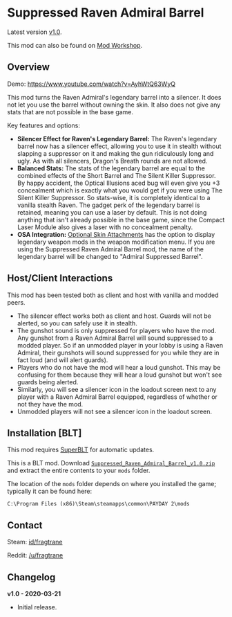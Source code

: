 # Suppressed Raven Admiral Barrel

Latest version [v1.0](https://github.com/fragtrane/Payday-2-Mods/raw/master/Suppressed%20Raven%20Admiral%20Barrel/Suppressed_Raven_Admiral_Barrel_v1.0.zip).

This mod can also be found on [Mod Workshop](https://modworkshop.net/mod/26914).

## Overview

Demo: https://www.youtube.com/watch?v=AyhWtQ63WyQ

This mod turns the Raven Admiral's legendary barrel into a silencer. It does not let you use the barrel without owning the skin. It also does not give any stats that are not possible in the base game.

Key features and options:

- **Silencer Effect for Raven's Legendary Barrel:** The Raven's legendary barrel now has a silencer effect, allowing you to use it in stealth without slapping a suppressor on it and making the gun ridiculously long and ugly. As with all silencers, Dragon's Breath rounds are not allowed.
- **Balanced Stats:** The stats of the legendary barrel are equal to the combined effects of the Short Barrel and The Silent Killer Suppressor. By happy accident, the Optical Illusions aced bug will even give you +3 concealment which is exactly what you would get if you were using The Silent Killer Suppressor. So stats-wise, it is completely identical to a vanilla stealth Raven. The gadget perk of the legendary barrel is retained, meaning you can use a laser by default. This is not doing anything that isn't already possible in the base game, since the Compact Laser Module also gives a laser with no concealment penalty.
- **OSA Integration:** [Optional Skin Attachments](https://github.com/fragtrane/Payday-2-Mods/tree/master/Optional%20Skin%20Attachments) has the option to display legendary weapon mods in the weapon modification menu. If you are using the Suppressed Raven Admiral Barrel mod, the name of the legendary barrel will be changed to "Admiral Suppressed Barrel".

## Host/Client Interactions

This mod has been tested both as client and host with vanilla and modded peers.

- The silencer effect works both as client and host. Guards will not be alerted, so you can safely use it in stealth.
- The gunshot sound is only suppressed for players who have the mod. Any gunshot from a Raven Admiral Barrel will sound suppressed to a modded player. So if an unmodded player in your lobby is using a Raven Admiral, their gunshots will sound suppressed for you while they are in fact loud (and will alert guards).
- Players who do not have the mod will hear a loud gunshot. This may be confusing for them because they will hear a loud gunshot but won't see guards being alerted.
- Similarly, you will see a silencer icon in the loadout screen next to any player with a Raven Admiral Barrel equipped, regardless of whether or not they have the mod.
- Unmodded players will not see a silencer icon in the loadout screen.

## Installation [BLT]

This mod requires [SuperBLT](https://superblt.znix.xyz) for automatic updates.

This is a BLT mod. Download [`Suppressed_Raven_Admiral_Barrel_v1.0.zip`](https://github.com/fragtrane/Payday-2-Mods/raw/master/Suppressed%20Raven%20Admiral%20Barrel/Suppressed_Raven_Admiral_Barrel_v1.0.zip) and extract the entire contents to your `mods` folder.

The location of the `mods` folder depends on where you installed the game; typically it can be found here:

```
C:\Program Files (x86)\Steam\steamapps\common\PAYDAY 2\mods
```

## Contact

Steam: [id/fragtrane](https://steamcommunity.com/id/fragtrane)

Reddit: [/u/fragtrane](https://www.reddit.com/user/fragtrane)

## Changelog

**v1.0 - 2020-03-21**

- Initial release.
